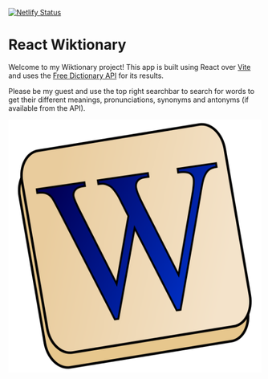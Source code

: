 [![Netlify Status](https://api.netlify.com/api/v1/badges/98b51bfd-7483-4e87-b251-ed32bf5ff2f8/deploy-status)](https://app.netlify.com/sites/react-wiktionary/deploys)

# React Wiktionary

Welcome to my Wiktionary project! This app is built using React over [Vite](https://vitejs.dev/) and uses the [Free Dictionary API](https://dictionaryapi.dev/) for its results.

Please be my guest and use the top right searchbar to search for words to get their different meanings, pronunciations, synonyms and antonyms (if available from the API).

![Wiktionary logo](public/img/wiktionary_small.svg.png)
